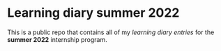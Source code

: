 # Learning diary summer 2022

This is a public repo that contains all of my *learning diary entries* for the **summer 2022** internship program.